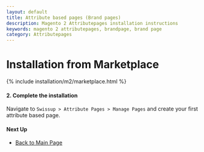 ```yaml
---
layout: default
title: Attribute based pages (Brand pages)
description: Magento 2 Attributepages installation instructions
keywords: magento 2 attributepages, brandpage, brand page
category: Attributepages
---
```


# Installation from Marketplace

{% include installation/m2/marketplace.html %}

#### 2. Complete the installation

Navigate to `Swissup > Attribute Pages > Manage Pages`
and create your first attribute based page.

#### Next Up

- [Back to Main Page](../)